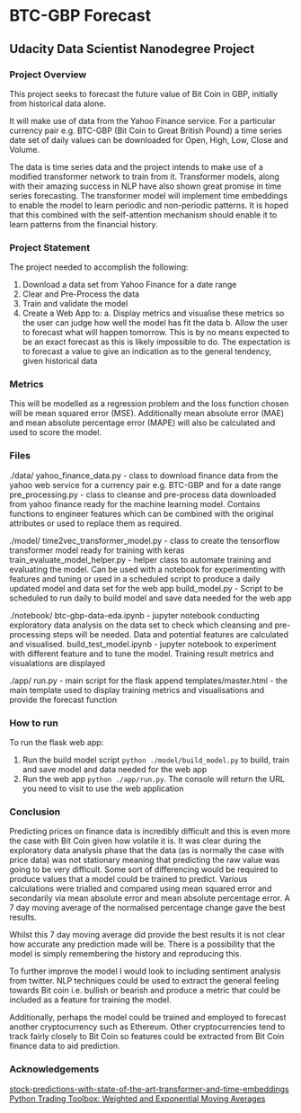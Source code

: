 # BTC-GBP Forecast
## Udacity Data Scientist Nanodegree Project

### Project Overview
This project seeks to forecast the future value of Bit Coin in GBP, initially from historical data alone. 

It will make use of data from the Yahoo Finance service. For a particular currency pair e.g. BTC-GBP (Bit Coin to Great British Pound) a time series date set of daily values can be downloaded for Open, High, Low, Close and Volume.

The data is time series data and the project intends to make use of a modified transformer network to train from it. Transformer models, along with their amazing success in NLP have also shown great promise in time series forecasting. The transformer model will implement time embeddings to enable the model to learn periodic and non-periodic patterns. It is hoped that this combined with the self-attention mechanism should enable it to learn patterns from the financial history.

### Project Statement
The project needed to accomplish the following:

1. Download a data set from Yahoo Finance for a date range
2. Clear and Pre-Process the data
3. Train and validate the model
4. Create a Web App to:
    a. Display metrics and visualise these metrics so the user can judge how well the model has fit the data
    b. Allow the user to forecast what will happen tomorrow. This is by no means expected to be an exact forecast as this is likely impossible to do. The expectation is to forecast a value to give an indication as to the general tendency, given historical data
    
### Metrics
This will be modelled as a regression problem and the loss function chosen will be mean squared error (MSE). Additionally mean absolute error (MAE) and mean absolute percentage error (MAPE) will also be calculated and used to score the model.

### Files
./data/
    yahoo_finance_data.py - class to download finance data from the yahoo web service for a currency pair e.g. BTC-GBP and for a date range
    pre_processing.py - class to cleanse and pre-process data downloaded from yahoo finance ready for the machine learning model. Contains functions to engineer features which can be combined with the original attributes or used to replace them as required.

./model/
    time2vec_transformer_model.py - class to create the tensorflow transformer model ready for training with keras
    train_evaluate_model_helper.py - helper class to automate training and evaluating the model. Can be used with a notebook for experimenting with features and tuning or used in a scheduled script to produce a daily updated model and data set for the web app
    build_model.py - Script to be scheduled to run daily to build model and save data needed for the web app
    
./notebook/ 
    btc-gbp-data-eda.ipynb - jupyter notebook conducting exploratory data analysis on the data set to check which cleansing and pre-processing steps will be needed. Data and potential features are calculated and visualised.
    build_test_model.ipynb - jupyter notebook to experiment with different feature and to tune the model. Training result metrics and visualations are displayed
    
./app/ 
    run.py - main script for the flask append
    templates/master.html - the main template used to display training metrics and visualisations and provide the forecast function
    
### How to run
To run the flask web app:

1. Run the build model script `python ./model/build_model.py` to build, train and save model and data needed for the web app
2. Run the web app `python ./app/run.py`. The console will return the URL you need to visit to use the web application


### Conclusion
Predicting prices on finance data is incredibly difficult and this is even more the case with Bit Coin given how volatile it is. It was clear during the exploratory data analysis phase that the data (as is normally the case with price data) was not stationary meaning that predicting the raw value was going to be very difficult. Some sort of differencing would be required to produce values that a model could be trained to predict. Various calculations were trialled and compared using mean squared error and secondarily via mean absolute error and mean absolute percentage error. A 7 day moving average of the normalised percentage change gave the best results.

Whilst this 7 day moving average did provide the best results it is not clear how accurate any prediction made will be. There is a possibility that the model is simply remembering the history and reproducing this. 

To further improve the model I would look to including sentiment analysis from twitter. NLP techniques could be used to extract the general feeling towards Bit coin i.e. bullish or bearish and produce a metric that could be included as a feature for training the model.

Additionally, perhaps the model could be trained and employed to forecast another cryptocurrency such as Ethereum. Other cryptocurrencies tend to track fairly closely to Bit Coin so features could be extracted from Bit Coin finance data to aid prediction. 
    

### Acknowledgements
[stock-predictions-with-state-of-the-art-transformer-and-time-embeddings](https://towardsdatascience.com/stock-predictions-with-state-of-the-art-transformer-and-time-embeddings-3a4485237de6)
[Python Trading Toolbox: Weighted and Exponential Moving Averages](https://towardsdatascience.com/trading-toolbox-02-wma-ema-62c22205e2a9)
